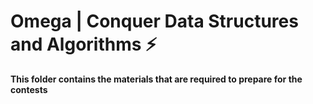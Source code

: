 # Omega | Conquer Data Structures and Algorithms ⚡  

**This folder contains the materials that are required to prepare for the contests**

